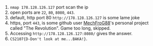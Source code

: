 1. `nmap 178.128.126.127` port scan the ip
2. open ports are `22`, `80`, `8080`, `443`.
3. default, http port 80 `http://178.128.126.127` is some lame joke
4. https, port `443`, is some github user [MechFroG88](https://github.com/MechFroG88)'s personal project called "The Revolution". Game too long, skipped.
5. Accessing `http://178.128.126.127:8080/` gives the answer.
6. `CS2107{D-Don't look at me...BAKA!}`.